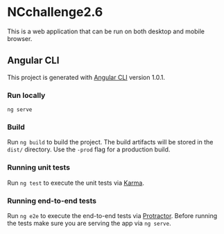 # NCchallenge2.6

This is a web application that can be run on both desktop and mobile browser.

## Angular CLI
This project is generated with [Angular CLI](https://github.com/angular/angular-cli) version 1.0.1.

### Run locally 
```
ng serve
```

### Build

Run `ng build` to build the project. The build artifacts will be stored in the `dist/` directory. Use the `-prod` flag for a production build.

### Running unit tests

Run `ng test` to execute the unit tests via [Karma](https://karma-runner.github.io).

### Running end-to-end tests

Run `ng e2e` to execute the end-to-end tests via [Protractor](http://www.protractortest.org/).
Before running the tests make sure you are serving the app via `ng serve`.



